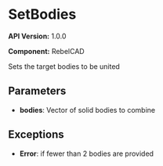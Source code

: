 # SetBodies

**API Version:** 1.0.0

**Component:** RebelCAD

Sets the target bodies to be united

## Parameters

- **bodies**: Vector of solid bodies to combine

## Exceptions

- **Error**: if fewer than 2 bodies are provided

